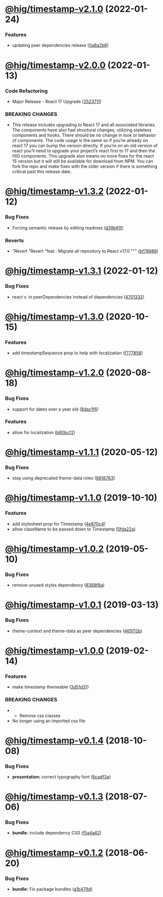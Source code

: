 # [@hig/timestamp-v2.1.0](https://github.com/Autodesk/hig/compare/@hig/timestamp@2.0.0...@hig/timestamp@2.1.0) (2022-01-24)


### Features

* updating peer dependencies release ([0a8a2b6](https://github.com/Autodesk/hig/commit/0a8a2b6))

# [@hig/timestamp-v2.0.0](https://github.com/Autodesk/hig/compare/@hig/timestamp@1.3.2...@hig/timestamp@2.0.0) (2022-01-13)


### Code Refactoring

* Major Release - React 17 Upgrade ([2523711](https://github.com/Autodesk/hig/commit/2523711))


### BREAKING CHANGES

* This release includes upgrading to React 17 and all associated libraries. The components have also had structural changes, utilizing stateless components and hooks. There should be no change in look or behavior of components. The code usage is the same so if you’re already on react 17 you can bump the version directly. If you’re on an old version of react you’ll need to upgrade your project’s react first to 17 and then the HIG components. This upgrade also means no more fixes for the react 15 version but it will still be available for download from NPM. You can fork the repo and make fixes with the older version if there is something critical past this release date.

# [@hig/timestamp-v1.3.2](https://github.com/Autodesk/hig/compare/@hig/timestamp@1.3.1...@hig/timestamp@1.3.2) (2022-01-12)


### Bug Fixes

* Forcing semantic release by editing readmes ([d39b61f](https://github.com/Autodesk/hig/commit/d39b61f))


### Reverts

* "Revert "Revert "feat : Migrate all repository to React v17.0 """ ([bf78986](https://github.com/Autodesk/hig/commit/bf78986))

# [@hig/timestamp-v1.3.1](https://github.com/Autodesk/hig/compare/@hig/timestamp@1.3.0...@hig/timestamp@1.3.1) (2022-01-12)


### Bug Fixes

*  react v. in peerDependencies instead of dependencies ([4701332](https://github.com/Autodesk/hig/commit/4701332))

# [@hig/timestamp-v1.3.0](https://github.com/Autodesk/hig/compare/@hig/timestamp@1.2.0...@hig/timestamp@1.3.0) (2020-10-15)


### Features

* add timestampSequence prop to help with localization ([f777858](https://github.com/Autodesk/hig/commit/f777858))

# [@hig/timestamp-v1.2.0](https://github.com/Autodesk/hig/compare/@hig/timestamp@1.1.1...@hig/timestamp@1.2.0) (2020-08-18)


### Bug Fixes

* support for dates over a year old ([8dac1f6](https://github.com/Autodesk/hig/commit/8dac1f6))


### Features

* allow for localization ([b80bcf2](https://github.com/Autodesk/hig/commit/b80bcf2))

# [@hig/timestamp-v1.1.1](https://github.com/Autodesk/hig/compare/@hig/timestamp@1.1.0...@hig/timestamp@1.1.1) (2020-05-12)


### Bug Fixes

* stop using deprecated theme-data roles ([6818763](https://github.com/Autodesk/hig/commit/6818763))

# [@hig/timestamp-v1.1.0](https://github.com/Autodesk/hig/compare/@hig/timestamp@1.0.2...@hig/timestamp@1.1.0) (2019-10-10)


### Features

* add stylesheet prop for Timestamp ([4e870c4](https://github.com/Autodesk/hig/commit/4e870c4))
* allow className to be passed down to Timestamp ([5fda22a](https://github.com/Autodesk/hig/commit/5fda22a))

# [@hig/timestamp-v1.0.2](https://github.com/Autodesk/hig/compare/@hig/timestamp@1.0.1...@hig/timestamp@1.0.2) (2019-05-10)


### Bug Fixes

* remove unused styles dependency ([8388f8a](https://github.com/Autodesk/hig/commit/8388f8a))

# [@hig/timestamp-v1.0.1](https://github.com/Autodesk/hig/compare/@hig/timestamp@1.0.0...@hig/timestamp@1.0.1) (2019-03-13)


### Bug Fixes

* theme-context and theme-data as peer dependencies ([465f12b](https://github.com/Autodesk/hig/commit/465f12b))

# [@hig/timestamp-v1.0.0](https://github.com/Autodesk/hig/compare/@hig/timestamp@0.1.4...@hig/timestamp@1.0.0) (2019-02-14)


### Features

* make timestamp themeable ([3d51d31](https://github.com/Autodesk/hig/commit/3d51d31))


### BREAKING CHANGES

* * Remove css classes
* No longer using an imported css file

# [@hig/timestamp-v0.1.4](https://github.com/Autodesk/hig/compare/@hig/timestamp@0.1.3...@hig/timestamp@0.1.4) (2018-10-08)


### Bug Fixes

* **presentation:** correct typography font ([6cadf3a](https://github.com/Autodesk/hig/commit/6cadf3a))

<a name="@hig/timestamp-v0.1.3"></a>
# [@hig/timestamp-v0.1.3](https://github.com/Autodesk/hig/compare/@hig/timestamp@0.1.2...@hig/timestamp@0.1.3) (2018-07-06)


### Bug Fixes

* **bundle:** include dependency CSS ([f5a4a62](https://github.com/Autodesk/hig/commit/f5a4a62))

<a name="@hig/timestamp-v0.1.2"></a>
# [@hig/timestamp-v0.1.2](https://github.com/Autodesk/hig/compare/@hig/timestamp@0.1.1...@hig/timestamp@0.1.2) (2018-06-20)


### Bug Fixes

* **bundle:** Fix package bundles ([a1b479d](https://github.com/Autodesk/hig/commit/a1b479d))
